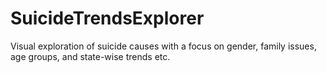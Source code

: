 # SuicideTrendsExplorer
Visual exploration of suicide causes with a focus on gender, family issues, age groups, and state-wise trends etc.
